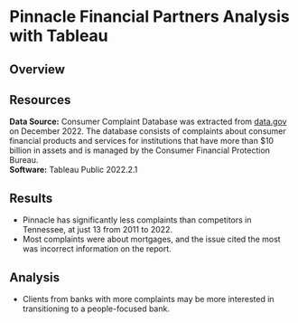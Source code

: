 # Pinnacle Financial Partners Analysis with Tableau

## Overview

## Resources
**Data Source:** Consumer Complaint Database was extracted from [data.gov](https://catalog.data.gov/dataset/consumer-complaint-database) on December 2022. The database consists of complaints about consumer financial products and services for institutions that have more than $10 billion in assets and is managed by the Consumer Financial Protection Bureau.<br>
**Software:** Tableau Public 2022.2.1

## Results
- Pinnacle has significantly less complaints than competitors in Tennessee, at just 13 from 2011 to 2022.
- Most complaints were about mortgages, and the issue cited the most was incorrect information on the report.

## Analysis 
- Clients from banks with more complaints may be more interested in transitioning to a people-focused bank.
